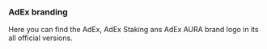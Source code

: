 ### AdEx branding

Here you can find the AdEx, AdEx Staking ans AdEx AURA brand logo in its all official versions.
